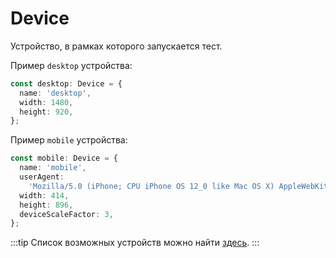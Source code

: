 # Device

Устройство, в рамках которого запускается тест.

Пример `desktop` устройства:

```ts
const desktop: Device = {
  name: 'desktop',
  width: 1480,
  height: 920,
};
```

Пример `mobile` устройства:

```ts
const mobile: Device = {
  name: 'mobile',
  userAgent:
    'Mozilla/5.0 (iPhone; CPU iPhone OS 12_0 like Mac OS X) AppleWebKit/605.1.15 (KHTML, like Gecko) Version/12.0 Mobile/15E148 Safari/604.1',
  width: 414,
  height: 896,
  deviceScaleFactor: 3,
};
```

:::tip
Список возможных устройств можно найти [здесь](https://github.com/microsoft/playwright/blob/main/packages/playwright-core/src/server/deviceDescriptorsSource.json).
:::
